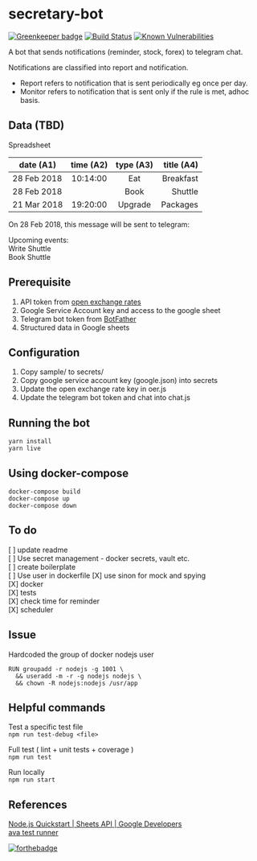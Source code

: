# secretary-bot

[![Greenkeeper badge](https://badges.greenkeeper.io/sohwendy/secretary-bot.svg)](https://greenkeeper.io/)
[![Build Status](https://travis-ci.org/sohwendy/secretary-bot.svg?branch=master)](https://travis-ci.org/sohwendy/secretary-bot)
[![Known Vulnerabilities](https://snyk.io/test/github/sohwendy/secretary-bot/badge.svg?targetFile=package.json)](https://snyk.io/test/github/sohwendy/secretary-bot?targetFile=package.json)

A bot that sends notifications (reminder, stock, forex) to telegram chat.
  
Notifications are classified into report and notification.
- Report refers to notification that is sent periodically eg once per day.  
- Monitor refers to notification that is sent only if the rule is met, adhoc basis. 


## Data (TBD)
Spreadsheet  

| date (A1)    | time (A2)| type (A3)| title (A4)  |
| ------------ |:--------:|:--------:| -----------:|  
| 28 Feb 2018  | 10:14:00 | Eat      | Breakfast   |  
| 28 Feb 2018  |          | Book     | Shuttle     |  
| 21 Mar 2018  | 19:20:00 | Upgrade  | Packages    |  

On 28 Feb 2018, this message will be sent to telegram:

Upcoming events:  
Write Shuttle  
Book Shuttle  

## Prerequisite
1. API token from [open exchange rates](https://openexchangerates.org)    
2. Google Service Account key and access to the google sheet  
3. Telegram bot token from [BotFather](https://telegram.me/BotFather)  
4. Structured data in Google sheets 

## Configuration
1. Copy sample/ to secrets/
2. Copy google service account key (google.json) into secrets
3. Update the open exchange rate key in oer.js
4. Update the telegram bot token and chat into chat.js

## Running the bot
```
yarn install
yarn live
```

## Using docker-compose
```
docker-compose build
docker-compose up
docker-compose down
```

## To do 
[ ] update readme  
[ ] Use secret management - docker secrets, vault etc.  
[ ] create boilerplate  
[ ] Use user in dockerfile
[X] use sinon for mock and spying    
[X] docker  
[X] tests  
[X] check time for reminder  
[X] scheduler  

## Issue
Hardcoded the group of docker nodejs user
```1001 is the primary group of user who owns .secrets/
RUN groupadd -r nodejs -g 1001 \
  && useradd -m -r -g nodejs nodejs \
  && chown -R nodejs:nodejs /usr/app
```

## Helpful commands

Test a specific test file  
```npm run test-debug <file>```

Full test ( lint + unit tests + coverage )  
```npm run test```

Run locally  
```npm run start```


## References
[Node.js Quickstart | Sheets API | Google Developers ](https://developers.google.com/sheets/api/quickstart/nodejs)  
[ava test runner](https://github.com/avajs/ava)  

[![forthebadge](https://forthebadge.com/images/badges/contains-technical-debt.svg)](https://forthebadge.com)
